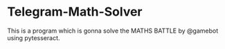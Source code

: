   # Telegram-Math-Solver
This is a program which is gonna solve the MATHS BATTLE by @gamebot using pytesseract.

